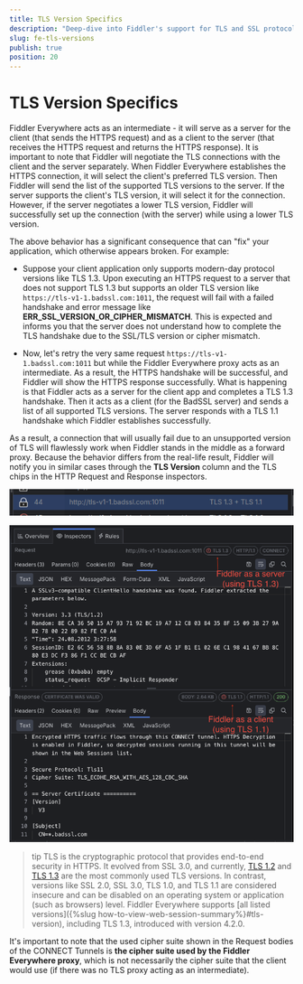 ```yaml
---
title: TLS Version Specifics
description: "Deep-dive into Fiddler's support for TLS and SSL protocols."
slug: fe-tls-versions
publish: true
position: 20
---
```


# TLS Version Specifics

Fiddler Everywhere acts as an intermediate - it will serve as a server for the client (that sends the HTTPS request) and as a client to the server (that receives the HTTPS request and returns the HTTPS response). It is important to note that Fiddler will negotiate the TLS connections with the client and the server separately. When Fiddler Everywhere establishes the HTTPS connection, it will select the client's preferred TLS version. Then Fiddler will send the list of the supported TLS versions to the server. If the server supports the client's TLS version, it will select it for the connection. However, if the server negotiates a lower TLS version, Fiddler will successfully set up the connection (with the server) while using a lower TLS version.

The above behavior has a significant consequence that can "fix" your application, which otherwise appears broken. For example:

- Suppose your client application only supports modern-day protocol versions like TLS 1.3. Upon executing an HTTPS request to a server that does not support TLS 1.3 but supports an older TLS version like `https://tls-v1-1.badssl.com:1011`, the request will fail with a failed handshake and error message like **ERR_SSL_VERSION_OR_CIPHER_MISMATCH**. This is expected and informs you that the server does not understand how to complete the TLS handshake due to the SSL/TLS version or cipher mismatch.

- Now, let's retry the very same request `https://tls-v1-1.badssl.com:1011` but while the Fiddler Everywhere proxy acts as an intermediate. As a result, the HTTPS handshake will be successful, and Fiddler will show the HTTPS response successfully. What is happening is that Fiddler acts as a server for the client app and completes a TLS 1.3 handshake. Then it acts as a client (for the BadSSL server) and sends a list of all supported TLS versions. The server responds with a TLS 1.1 handshake which Fiddler establishes successfully.

As a result, a connection that will usually fail due to an unsupported version of TLS will flawlessly work when Fiddler stands in the middle as a forward proxy. Because the behavior differs from the real-life result, Fiddler will notify you in similar cases through the **TLS Version** column and the TLS chips in the HTTP Request and Response inspectors.

![Fiddler shows TLS Versions used during the different stages of the client-proxy-server connections](../images/security/tls-versions_13_11_list.png)

![Fiddler shows the TLS change in the inspectors](../images/security/tls-versions_13_11_inspectors.png)

>tip TLS is the cryptographic protocol that provides end-to-end security in HTTPS. It evolved from SSL 3.0, and currently, [TLS 1.2](https://www.ietf.org/rfc/rfc5246.txt) and [TLS 1.3](https://www.rfc-editor.org/rfc/rfc8446) are the most commonly used TLS versions. In contrast, versions like SSL 2.0, SSL 3.0, TLS 1.0, and TLS 1.1 are considered insecure and can be disabled on an operating system or application (such as browsers) level. Fiddler Everywhere supports [all listed versions]({%slug how-to-view-web-session-summary%}#tls-version), including TLS 1.3, introduced with version 4.2.0.

It's important to note that the used cipher suite shown in the Request bodies of the CONNECT Tunnels is **the cipher suite used by the Fiddler Everywhere proxy**, which is not necessarily the cipher suite that the client would use (if there was no TLS proxy acting as an intermediate).